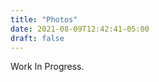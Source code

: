 ```yaml
---
title: "Photos"
date: 2021-08-09T12:42:41-05:00
draft: false
---
```


Work In Progress.

<!-- ---
galleries:
 # gallery number one
 1:
   # row one in gallery one
   -
     - { url: '1.jpg', alt: 'alt 1'}
   # row two in gallery one
   -
     - { url: '2.jpg', alt: 'alt 2'}
     - { url: '3.jpg', alt: 'alt 3'}

 # gallery number two
 2:
  # row one in gallery two
   -
     - { url: '4.jpg', alt: 'alt 4'}
     - { url: '5.jpg', alt: 'alt 5'}

other front matter like title, ...
--- -->
